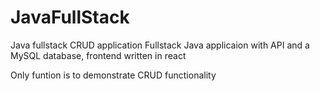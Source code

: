 # JavaFullStack

Java fullstack CRUD application
Fullstack Java applicaion with API and a MySQL database, frontend written in react

Only funtion is to demonstrate CRUD functionality


